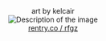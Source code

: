 <div align="center">
   art by kelcair
</div>

<div align="center">
    <img src="https://files.catbox.moe/cvugpt.png" alt="Description of the image">
</div>

<div align="center">
   <a href="https://rentry.co/rfgz">rentry.co / rfgz</a>
</div>

